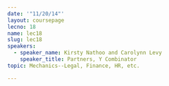 ```yaml
---
date: '"11/20/14"'
layout: coursepage
lecno: 18
name: lec18
slug: lec18
speakers:
  - speaker_name: Kirsty Nathoo and Carolynn Levy
    speaker_title: Partners, Y Combinator
topic: Mechanics--Legal, Finance, HR, etc.

---
```


